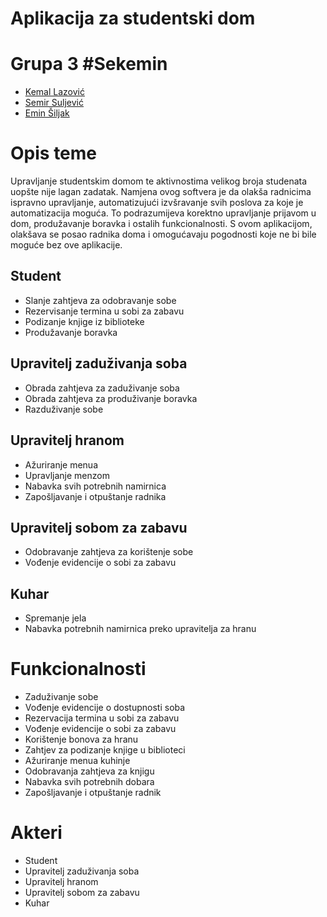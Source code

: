 <h1>Aplikacija za studentski dom</h1>
<h1>Grupa 3 #Sekemin</h1>
<ul style="list-style-type:disc;">
    <li> <a href="https://github.com/klazovic1">Kemal Lazović</a></li>
    <li> <a href="https://github.com/ssuljevic">Semir Suljević</a></li>
    <li><a href = "https://github.com/esiljak1">Emin Šiljak</a></li>
</ul>


<h1>Opis teme</h1>

<p>Upravljanje studentskim domom te aktivnostima velikog broja studenata uopšte nije lagan zadatak. 
   Namjena ovog softvera je da olakša radnicima ispravno upravljanje, automatizujući izvšravanje
   svih poslova za koje je automatizacija moguća. To podrazumijeva korektno upravljanje prijavom
   u dom, produžavanje boravka i ostalih funkcionalnosti. S ovom aplikacijom, olakšava se posao
   radnika doma i omogućavaju pogodnosti koje ne bi bile moguće bez ove aplikacije.
</p>
 
 <h2>Student</h2>
 
 <ul>
    <li>Slanje zahtjeva za odobravanje sobe</li>
    <li>Rezervisanje termina u sobi za zabavu</li>
    <li>Podizanje knjige iz biblioteke</li>
    <li>Produžavanje boravka</li>
 </ul>
 
 <h2>Upravitelj zaduživanja soba</h2>
 
 <ul>
    <li>Obrada zahtjeva za zaduživanje soba</li>
    <li>Obrada zahtjeva za produživanje boravka</li>
    <li>Razduživanje sobe</li>
</ul>
  
  <h2>Upravitelj hranom</h2>
  <ul>
    <li>Ažuriranje menua</li>
    <li>Upravljanje menzom</li>
    <li>Nabavka svih potrebnih namirnica</li>
    <li>Zapošljavanje i otpuštanje radnika</li>
</ul>
  
  <h2>Upravitelj sobom za zabavu</h2>
  <ul>
    <li>Odobravanje zahtjeva za korištenje sobe</li>
    <li>Vođenje evidencije o sobi za zabavu</li>
  </ul>
  
  <h2>Kuhar</h2>
  <ul>
    <li>Spremanje jela</li>
    <li>Nabavka potrebnih namirnica preko upravitelja za hranu</li>
  </ul>
  
<h1>Funkcionalnosti</h1>

<ul style="list-style-type:disc;">  
  
<li>Zaduživanje sobe</li>
    <li>Vođenje evidencije o dostupnosti soba</li>
    <li>Rezervacija termina u sobi za zabavu</li>
    <li>Vođenje evidencije o sobi za zabavu</li>
    <li>Korištenje bonova za hranu</li>
    <li>Zahtjev za podizanje knjige u biblioteci</li>
    <li>Ažuriranje menua kuhinje</li>
    <li>Odobravanja zahtjeva za knjigu</li>
    <li>Nabavka svih potrebnih dobara</li>
    <li>Zapošljavanje i otpuštanje radnik </li>
</ul>
    

  
  
<h1>Akteri</h1>
 
 
  <ul style="list-style-type:disc;">
    <li>Student</li>
    <li>Upravitelj zaduživanja soba</li>
    <li>Upravitelj hranom</li>
    <li>Upravitelj sobom za zabavu</li>
    <li>Kuhar</li>
  </ul>
  
  
  
  
